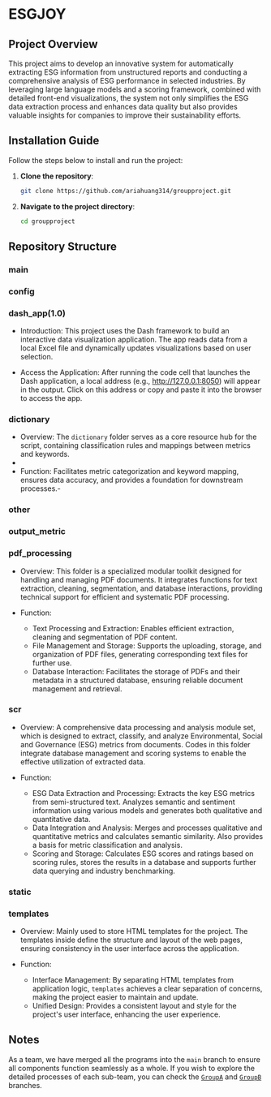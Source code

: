 # ESGJOY
## Project Overview
  This project aims to develop an innovative system for automatically extracting ESG information from unstructured reports and conducting a comprehensive analysis of ESG performance in selected industries. By leveraging large language models and a scoring framework, combined with detailed front-end visualizations, the system not only simplifies the ESG data extraction process and enhances data quality but also provides valuable insights for companies to improve their sustainability efforts.
  
## Installation Guide

Follow the steps below to install and run the project:

1. **Clone the repository**:

   ```bash
   git clone https://github.com/ariahuang314/groupproject.git
   ```
2. **Navigate to the project directory**:

   ```bash
   cd groupproject
   ```
## Repository Structure

### main

### config

### dash_app(1.0)

- Introduction: This project uses the Dash framework to build an interactive data visualization application. The app reads data from a local Excel file and dynamically updates visualizations based on user selection.

- Access the Application: After running the code cell that launches the Dash application, a local address (e.g., http://127.0.0.1:8050) will appear in the output. Click on this address or copy and paste it into the browser to access the app.

### dictionary

- Overview: The `dictionary` folder serves as a core resource hub for the script, containing classification rules and mappings between metrics and keywords.
- 
- Function: Facilitates metric categorization and keyword mapping, ensures data accuracy, and provides a foundation for downstream processes.-

### other

### output_metric

### pdf_processing

- Overview: This folder is a specialized modular toolkit designed for handling and managing PDF documents. It integrates functions for text extraction, cleaning, segmentation, and database interactions, providing technical support for efficient and systematic PDF processing.

- Function:
  - Text Processing and Extraction: Enables efficient extraction, cleaning and segmentation of PDF content.
  - File Management and Storage: Supports the uploading, storage, and organization of PDF files, generating corresponding text files for further use.
  - Database Interaction: Facilitates the storage of PDFs and their metadata in a structured database, ensuring reliable document management and retrieval.

### scr

- Overview: A comprehensive data processing and analysis module set, which is designed to extract, classify, and analyze Environmental, Social and Governance (ESG) metrics from documents. Codes in this folder integrate database management and scoring systems to enable the effective utilization of extracted data.

- Function:
  - ESG Data Extraction and Processing: Extracts the key ESG metrics from semi-structured text. Analyzes semantic and sentiment information using various models and generates both qualitative and quantitative data.
  - Data Integration and Analysis: Merges and processes qualitative and quantitative metrics and calculates semantic similarity. Also provides a basis for metric classification and analysis.
  - Scoring and Storage: Calculates ESG scores and ratings based on scoring rules, stores the results in a database and supports further data querying and industry benchmarking.

### static

### templates

- Overview: Mainly used to store HTML templates for the project. The templates inside define the structure and layout of the web pages, ensuring consistency in the user interface across the application.

- Function:
  - Interface Management: By separating HTML templates from application logic,  `templates` achieves a clear separation of concerns, making the project easier to maintain and update.
  - Unified Design: Provides a consistent layout and style for the project's user interface, enhancing the user experience.

## Notes
As a team, we have merged all the programs into the `main` branch to ensure all components function seamlessly as a whole. If you wish to explore the detailed processes of each sub-team, you can check the [`GroupA`](https://github.com/ariahuang314/groupproject/tree/GroupA_Data_Extraction) and [`GroupB`](https://github.com/ariahuang314/groupproject/tree/GroupB-ESG-estimate) branches.
